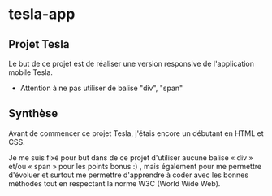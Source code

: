 # tesla-app

## Projet Tesla

Le but de ce projet est de réaliser une version responsive de l'application mobile Tesla.
- Attention à ne pas utiliser de balise "div", "span"

## Synthèse

Avant de commencer ce projet Tesla, j'étais encore un débutant en HTML et CSS.

Je me suis fixé pour but dans de ce projet d'utiliser aucune balise « div » et/ou « span » pour les points bonus :) , mais également pour me permettre d'évoluer et surtout me permettre d'apprendre à coder avec les bonnes méthodes tout en respectant la norme W3C (World Wide Web).
